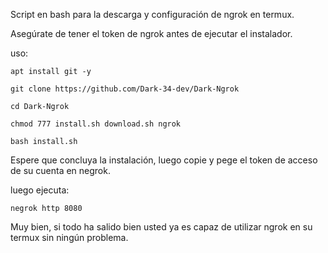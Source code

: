 
Script en bash para la descarga y configuración de ngrok en termux.

Asegúrate de tener el token de ngrok antes de ejecutar el instalador.

uso: 

`apt install git -y`

`git clone https://github.com/Dark-34-dev/Dark-Ngrok`

`cd Dark-Ngrok`

`chmod 777 install.sh download.sh ngrok`

`bash install.sh`

Espere que concluya la instalación, luego copie y pege el token de acceso de su cuenta en negrok.

luego ejecuta: 

`negrok http 8080`


Muy bien, si todo ha salido bien usted ya es capaz de utilizar ngrok en su termux sin ningún problema.
